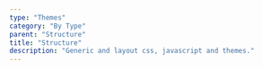 ```yaml
---
type: "Themes"
category: "By Type"
parent: "Structure"
title: "Structure"
description: "Generic and layout css, javascript and themes."
---
```

